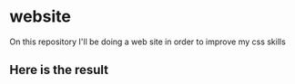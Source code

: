 # website

On this repository I'll be doing a web site in order to improve my css skills

## Here is the result

